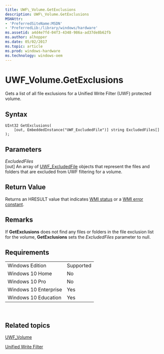 ```yaml
---
title: UWF\_Volume.GetExclusions
description: UWF\_Volume.GetExclusions
MSHAttr:
- 'PreferredSiteName:MSDN'
- 'PreferredLib:/library/windows/hardware'
ms.assetid: a4d4e7fd-04f3-4348-986a-ad37de8b62fb
ms.author: alhopper
ms.date: 05/02/2017
ms.topic: article
ms.prod: windows-hardware
ms.technology: windows-oem
---
```


# UWF\_Volume.GetExclusions


Gets a list of all file exclusions for a Unified Write Filter (UWF) protected volume.

## Syntax


```
UInt32 GetExclusions(
    [out, EmbeddedInstance("UWF_ExcludedFile")] string ExcludedFiles[]
);
```

## Parameters


<a href="" id="excludedfiles"></a>*ExcludedFiles*  
\[out\] An array of [UWF\_ExcludedFile](uwf-excludedfile.md) objects that represent the files and folders that are excluded from UWF filtering for a volume.

## Return Value


Returns an HRESULT value that indicates [WMI status](http://go.microsoft.com/fwlink/p/?LinkID=208318) or a [WMI error constant](http://go.microsoft.com/fwlink/p/?LinkID=208317).

## Remarks


If **GetExclusions** does not find any files or folders in the file exclusion list for the volume, **GetExclusions** sets the *ExcludedFiles* parameter to null.

## Requirements


|                       |           |
|-----------------------|-----------|
| Windows Edition       | Supported |
| Windows 10 Home       | No        |
| Windows 10 Pro        | No        |
| Windows 10 Enterprise | Yes       |
| Windows 10 Education  | Yes       |

 

## Related topics


[UWF\_Volume](uwf-volume.md)

[Unified Write Filter](unified-write-filter.md)

 

 








